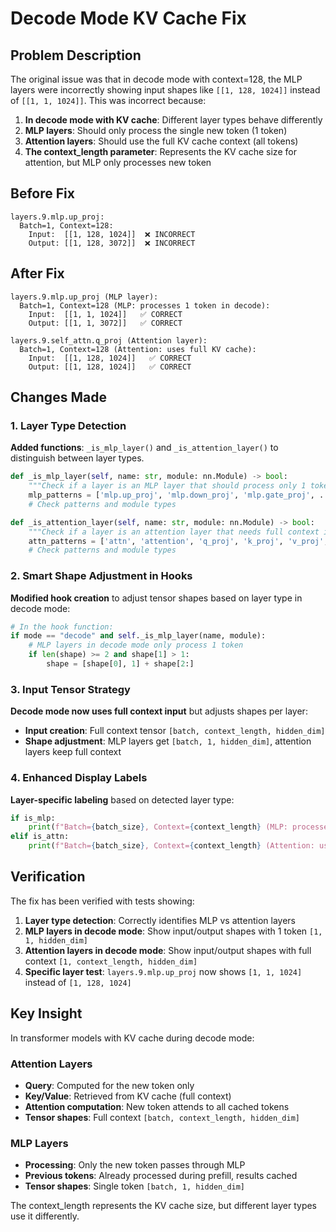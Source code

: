 # Decode Mode KV Cache Fix

## Problem Description

The original issue was that in decode mode with context=128, the MLP layers were incorrectly showing input shapes like `[[1, 128, 1024]]` instead of `[[1, 1, 1024]]`. This was incorrect because:

1. **In decode mode with KV cache**: Different layer types behave differently
2. **MLP layers**: Should only process the single new token (1 token)
3. **Attention layers**: Should use the full KV cache context (all tokens)
4. **The context_length parameter**: Represents the KV cache size for attention, but MLP only processes new token

## Before Fix

```
layers.9.mlp.up_proj:
  Batch=1, Context=128:
    Input:  [[1, 128, 1024]]  ❌ INCORRECT
    Output: [[1, 128, 3072]]  ❌ INCORRECT
```

## After Fix

```
layers.9.mlp.up_proj (MLP layer):
  Batch=1, Context=128 (MLP: processes 1 token in decode):
    Input:  [[1, 1, 1024]]   ✅ CORRECT
    Output: [[1, 1, 3072]]   ✅ CORRECT

layers.9.self_attn.q_proj (Attention layer):
  Batch=1, Context=128 (Attention: uses full KV cache):
    Input:  [[1, 128, 1024]]   ✅ CORRECT  
    Output: [[1, 128, 1024]]   ✅ CORRECT
```

## Changes Made

### 1. Layer Type Detection

**Added functions**: `_is_mlp_layer()` and `_is_attention_layer()` to distinguish between layer types.

```python
def _is_mlp_layer(self, name: str, module: nn.Module) -> bool:
    """Check if a layer is an MLP layer that should process only 1 token in decode mode."""
    mlp_patterns = ['mlp.up_proj', 'mlp.down_proj', 'mlp.gate_proj', ...]
    # Check patterns and module types

def _is_attention_layer(self, name: str, module: nn.Module) -> bool:
    """Check if a layer is an attention layer that needs full context in decode mode."""
    attn_patterns = ['attn', 'attention', 'q_proj', 'k_proj', 'v_proj', ...]
    # Check patterns and module types
```

### 2. Smart Shape Adjustment in Hooks

**Modified hook creation** to adjust tensor shapes based on layer type in decode mode:

```python
# In the hook function:
if mode == "decode" and self._is_mlp_layer(name, module):
    # MLP layers in decode mode only process 1 token
    if len(shape) >= 2 and shape[1] > 1:
        shape = [shape[0], 1] + shape[2:]
```

### 3. Input Tensor Strategy

**Decode mode now uses full context input** but adjusts shapes per layer:
- **Input creation**: Full context tensor `[batch, context_length, hidden_dim]`
- **Shape adjustment**: MLP layers get `[batch, 1, hidden_dim]`, attention layers keep full context

### 4. Enhanced Display Labels

**Layer-specific labeling** based on detected layer type:
```python
if is_mlp:
    print(f"Batch={batch_size}, Context={context_length} (MLP: processes 1 token in decode):")
elif is_attn:
    print(f"Batch={batch_size}, Context={context_length} (Attention: uses full KV cache):")
```

## Verification

The fix has been verified with tests showing:

1. **Layer type detection**: Correctly identifies MLP vs attention layers
2. **MLP layers in decode mode**: Show input/output shapes with 1 token `[1, 1, hidden_dim]`
3. **Attention layers in decode mode**: Show input/output shapes with full context `[1, context_length, hidden_dim]`
4. **Specific layer test**: `layers.9.mlp.up_proj` now shows `[1, 1, 1024]` instead of `[1, 128, 1024]`

## Key Insight

In transformer models with KV cache during decode mode:

### Attention Layers
- **Query**: Computed for the new token only
- **Key/Value**: Retrieved from KV cache (full context)
- **Attention computation**: New token attends to all cached tokens
- **Tensor shapes**: Full context `[batch, context_length, hidden_dim]`

### MLP Layers  
- **Processing**: Only the new token passes through MLP
- **Previous tokens**: Already processed during prefill, results cached
- **Tensor shapes**: Single token `[batch, 1, hidden_dim]`

The context_length represents the KV cache size, but different layer types use it differently.